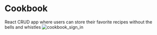 # Cookbook
React CRUD app where users can store their favorite recipes without the bells and whistles
<img src="https://photos.app.goo.gl/Nn4Xh4quvSA4AU4b9" alt="cookbook_sign_in" />
